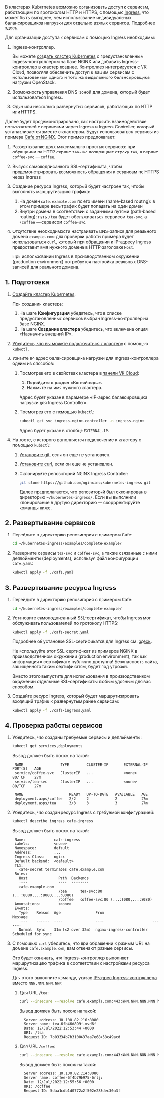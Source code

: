 В кластерах Kubernetes возможно организовать доступ к сервисам, работающим по протоколам HTTP и HTTPS, с помощью [Ingress](../k8s-ingress), что может быть выгоднее, чем использование индивидуальных балансировщиков нагрузки для отдельно взятых сервисов. Подробнее здесь.

Для организации доступа к сервисам с помощью Ingress необходимы:

1. Ingress-контроллер.

   Вы можете [создать кластер Kubernetes](../../k8s-clusters/create-k8s) с предустановленным Ingress-контроллером на базе NGINX или добавить Ingress-контроллер в кластер позднее.
   Контроллер интегрируется c VK Cloud, позволяяя обеспечить доступ к вашим сервисам с использованием одного и того же выделенного балансировщика нагрузки OpenStack.

1. Возможность управления DNS-зоной для домена, который будет использоваться Ingress.
1. Один или несколько развернутых сервисов, работающих по HTTP или HTTPS.

Далее будет продемонстрировано, как настроить взаимодействие пользователей с сервисами через Ingress и Ingress Controller, который устанавливается вместе c кластером.
Будут использоваться сервисы из примера [Cafe от NGINX](https://github.com/nginxinc/kubernetes-ingress/tree/main/examples/complete-example). Этот пример предполагает:

1. Развертывание двух максимально простых сервисов: при обращении по HTTP сервис `tea-svc` возвращает строку `tea`, а сервис `coffee-svc` — `coffee`.
1. Выпуск самоподписанного SSL-сертификата, чтобы продемонстрировать возможность обращения к сервисам по HTTPS через Ingress.
1. Создание ресурса Ingress, который будет настроен так, чтобы выполнять маршрутизацию трафика:
   1. На домен `cafe.example.com` по его имени (name-based routing): в этом примере весь трафик будет попадать на один домен.
   1. Внутри домена в соответствии с заданными путями (path-based routing): путь `/tea` будет обслуживаться сервисом `tea-svc`, а `/coffee` — сервисом `coffee-svc`.
1. Отсутствие необходимости настраивать DNS-записи для реального домена `example.com`: для проверки работы примера будет использоваться `curl`, который при обращении к IP-адресу Ingress предоставит имя нужного домена в HTTP-заголовке `Host`.

   <info>

   При использовании Ingress в производственном окружении (production environment) потребуется настройка реальных DNS-записей для реального домена.

   </info>

## 1. Подготовка

1. [Создайте кластер Kubernetes](../../k8s-clusters/create-k8s).

   При создании кластера:

   1. На шаге **Конфигурация** убедитесь, что в списке предустановленных сервисов выбран Ingress-контроллер на базе NGINX.
   1. На шаге **Создание кластера** убедитесь, что включена опция «Назначить внешний IP».

1. [Убедитесь, что вы можете подключиться к кластеру](../../k8s-start/connect-k8s) с помощью `kubectl`.

1. Узнайте IP-адрес балансировщика нагрузки для Ingress-контроллера одним из способов:

   1. Посмотрев его в свойствах кластера в [панели VK Cloud](https://mcs.mail.ru/app/):

      1. Перейдите в раздел «Контейнеры».
      1. Нажмите на имя нужного кластера.

      Адрес будет указан в параметре «IP-адрес балансировщика нагрузки для Ingress Controller».

   1. Посмотрев его с помощью `kubectl`:

      ```bash
      kubectl get svc ingress-nginx-controller -n ingress-nginx
      ```

      Адрес будет указан в столбце `EXTERNAL-IP`.

1. На хосте, с которого выполняется подключение к кластеру с помощью `kubectl`:

   1. [Установите git](https://git-scm.com/downloads), если он еще не установлен.
   1. [Установите curl](https://curl.se/download.html), если он еще не установлен.
   1. Склонируйте репозиторий NGINX Ingress Controller:

      ```bash
      git clone https://github.com/nginxinc/kubernetes-ingress.git
      ```

      <info>

      Далее предполагается, что репозиторий был склонирован в директорию `~/kubernetes-ingress/`. Если вы выполнили клонирование в другую директорию — скоррректируйте команды ниже.

      </info>

## 2. Развертывание сервисов

1. Перейдите в директорию репозитория с примером Cafe:

   ```bash
   cd ~/kubernetes-ingress/examples/complete-example/
   ```

1. Разверните сервисы `tea-svc` и `coffee-svc`, а также связанные с ними деплойменты (deployments), используя файл конфигурации `cafe.yaml`:

   ```bash
   kubectl apply -f ./cafe.yaml
   ```

## 3. Развертывание ресурса Ingress

1. Перейдите в директорию репозитория с примером Cafe:

   ```bash
   cd ~/kubernetes-ingress/examples/complete-example/
   ```

1. Установите самоподписанный SSL-сертификат, чтобы Ingress мог обслуживать пользователей по протоколу HTTPS:

   ```bash
   kubectl apply -f ./cafe-secret.yaml
   ```

   Подробнее об установке SSL-сертификатов для Ingress см. [здесь](k8s-cert).

   <warn>

   Не используйте этот SSL-сертификат из примеров NGINX в производственном окружении (production environment), так как информация о сертификате публично доступна!
   Безопасность сайта, защищенного таким сертификатом, будет под угрозой.

   Вместо этого выпустите для использования в производственном окружении отдельные SSL-сертификаты любым удобным для вас способом.

   </warn>

1. Создайте ресурс Ingress, который будет маршрутизировать входящий трафик к развернутым ранее сервисам:

   ```bash
   kubectl apply -f ./cafe-ingress.yaml
   ```

## 4. Проверка работы сервисов

1. Убедитесь, что созданы требуемые сервисы и деплойменты:

   ```bash
   kubectl get services,deployments
   ```

   Вывод должен быть похож на такой:

   <!-- prettier-ignore -->
   ```text
    NAME                 TYPE        CLUSTER-IP       EXTERNAL-IP   PORT(S)   AGE
    service/coffee-svc   ClusterIP   ...              <none>        80/TCP    27m
    service/tea-svc      ClusterIP   ...              <none>        80/TCP    27m

    NAME                     READY   UP-TO-DATE   AVAILABLE   AGE
    deployment.apps/coffee   2/2     2            2           27m
    deployment.apps/tea      3/3     3            3           27m
    ```

1. Убедитесь, что создан ресурс Ingress с требуемой конфигурацией:

   ```bash
   kubectl describe ingress cafe-ingress
   ```

   Вывод должен быть похож на такой:

   <!-- prettier-ignore -->
   ```text
    Name:             cafe-ingress
    Labels:           <none>
    Namespace:        default
    Address:          ...
    Ingress Class:    nginx
    Default backend:  <default>
    TLS:
      cafe-secret terminates cafe.example.com
    Rules:
      Host              Path  Backends
      ----              ----  --------
      cafe.example.com
                        /tea      tea-svc:80 (...:8080,...:8080,...:8080)
                        /coffee   coffee-svc:80 (...:8080,...:8080)
    Annotations:        <none>
    Events:
      Type    Reason  Age                From                      Message
      ----    ------  ----               ----                      -------
      Normal  Sync    31m (x2 over 32m)  nginx-ingress-controller  Scheduled for sync
    ```

1. С помощью `curl` убедитесь, что при обращении к разным URL на домене `cafe.example.com`, вам отвечают разные сервисы.

   Это будет означать, что Ingress-контроллер выполняет маршрутизацию трафика в соответствии с настройками ресурса Ingress.

   Для этого выполните команду, указав [IP-адрес Ingress-контроллера](#1--podgotovka) вместо `NNN.NNN.NNN.NNN`:

   1. Для URL `/tea`:

      ```bash
      curl --insecure --resolve cafe.example.com:443:NNN.NNN.NNN.NNN https://cafe.example.com/tea
      ```

      Вывод должен быть похож на такой:

      <!-- prettier-ignore -->
      ```text
        Server address: 10.100.82.216:8080
        Server name: tea-6fb46d899f-xvd6f
        Date: 12/Jul/2022:12:53:44 +0000
        URI: /tea
        Request ID: 7b03334b7b3100637aa7e68458c49acd
        ```

   1. Для URL `/coffee`:

      ```bash
      curl --insecure --resolve cafe.example.com:443:NNN.NNN.NNN.NNN https://cafe.example.com/coffee
      ```

      Вывод должен быть похож на такой:

      <!-- prettier-ignore -->
      ```text
        Server address: 10.100.82.214:8080
        Server name: coffee-6f4b79b975-6rljv
        Date: 12/Jul/2022:12:55:56 +0000
        URI: /coffee
        Request ID: 5daa1cdb1d0772a2f502e288dec30a3f
        ```
